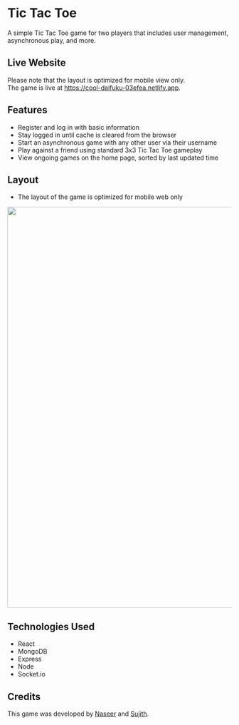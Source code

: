 # Tic Tac Toe

A simple Tic Tac Toe game for two players that includes user management, asynchronous play, and more.

## Live Website

Please note that the layout is optimized for mobile view only.<br/>
The game is live at https://cool-daifuku-03efea.netlify.app.

## Features
- Register and log in with basic information
- Stay logged in until cache is cleared from the browser
- Start an asynchronous game with any other user via their username
- Play against a friend using standard 3x3 Tic Tac Toe gameplay
- View ongoing games on the home page, sorted by last updated time

## Layout
- The layout of the game is optimized for mobile web only

<img src="https://user-images.githubusercontent.com/76639807/209436141-ebeaa845-7682-4882-9423-0ac1b618471b.png" width="600" height="900">

## Technologies Used
- React
- MongoDB
- Express
- Node
- Socket.io

## Credits

This game was developed by [Naseer](https://github.com/MdNaseerHussain) and [Sujith](https://github.com/ceasle).
